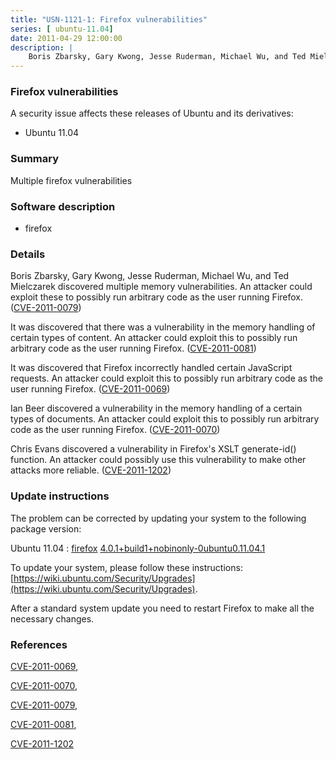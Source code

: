 ```yaml
---
title: "USN-1121-1: Firefox vulnerabilities"
series: [ ubuntu-11.04]
date: 2011-04-29 12:00:00
description: |
    Boris Zbarsky, Gary Kwong, Jesse Ruderman, Michael Wu, and Ted Mielczarek discovered multiple memory vulnerabilities. An attacker could exploit these to possibly run arbitrary code as the user running Firefox. ([CVE-2011-0079](http://people.ubuntu.com/~ubuntu-security/cve/CVE-2011-0079))
--- 
```

 
### Firefox vulnerabilities

A security issue affects these releases of Ubuntu and its derivatives:

* Ubuntu 11.04

### Summary

Multiple firefox vulnerabilities 

### Software description

* firefox 

### Details

Boris Zbarsky, Gary Kwong, Jesse Ruderman, Michael Wu, and Ted Mielczarek discovered multiple memory vulnerabilities. An attacker could exploit these to possibly run arbitrary code as the user running Firefox. ([CVE-2011-0079](http://people.ubuntu.com/~ubuntu-security/cve/CVE-2011-0079))

It was discovered that there was a vulnerability in the memory handling of certain types of content. An attacker could exploit this to possibly run arbitrary code as the user running Firefox. ([CVE-2011-0081](http://people.ubuntu.com/~ubuntu-security/cve/CVE-2011-0081))

It was discovered that Firefox incorrectly handled certain JavaScript requests. An attacker could exploit this to possibly run arbitrary code as the user running Firefox. ([CVE-2011-0069](http://people.ubuntu.com/~ubuntu-security/cve/CVE-2011-0069))

Ian Beer discovered a vulnerability in the memory handling of a certain types of documents. An attacker could exploit this to possibly run arbitrary code as the user running Firefox. ([CVE-2011-0070](http://people.ubuntu.com/~ubuntu-security/cve/CVE-2011-0070))

Chris Evans discovered a vulnerability in Firefox&#39;s XSLT generate-id() function. An attacker could possibly use this vulnerability to make other attacks more reliable. ([CVE-2011-1202](http://people.ubuntu.com/~ubuntu-security/cve/CVE-2011-1202)) 

### Update instructions

The problem can be corrected by updating your system to the following package version:

Ubuntu 11.04
 : [firefox](https://launchpad.net/ubuntu/+source/firefox) <span> [4.0.1+build1+nobinonly-0ubuntu0.11.04.1](https://launchpad.net/ubuntu/+source/firefox/4.0.1+build1+nobinonly-0ubuntu0.11.04.1) </span> 

To update your system, please follow these instructions: [https://wiki.ubuntu.com/Security/Upgrades](https://wiki.ubuntu.com/Security/Upgrades).

After a standard system update you need to restart Firefox to make all the necessary changes. 

### References

 [CVE-2011-0069](http://people.ubuntu.com/~ubuntu-security/cve/CVE-2011-0069), 

 [CVE-2011-0070](http://people.ubuntu.com/~ubuntu-security/cve/CVE-2011-0070), 

 [CVE-2011-0079](http://people.ubuntu.com/~ubuntu-security/cve/CVE-2011-0079), 

 [CVE-2011-0081](http://people.ubuntu.com/~ubuntu-security/cve/CVE-2011-0081), 

 [CVE-2011-1202](http://people.ubuntu.com/~ubuntu-security/cve/CVE-2011-1202)
 
